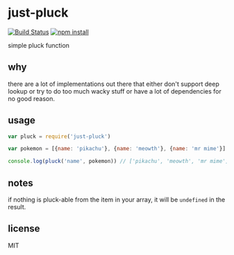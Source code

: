 just-pluck
====

[![Build Status](http://img.shields.io/travis/jarofghosts/just-pluck.svg?style=flat)](https://travis-ci.org/jarofghosts/just-pluck)
[![npm install](http://img.shields.io/npm/dm/just-pluck.svg?style=flat)](https://www.npmjs.org/package/just-pluck)

simple pluck function

## why

there are a lot of implementations out there that either don't support deep
lookup or try to do too much wacky stuff or have a lot of dependencies for no
good reason.

## usage

```js
var pluck = require('just-pluck')

var pokemon = [{name: 'pikachu'}, {name: 'meowth'}, {name: 'mr mime'}]

console.log(pluck('name', pokemon)) // ['pikachu', 'meowth', 'mr mime']
```

## notes

if nothing is pluck-able from the item in your array, it will be `undefined` in
the result.

## license

MIT
